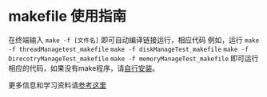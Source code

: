 # makefile 使用指南
在终端输入
`make -f [文件名]`
即可自动编译链接运行，相应代码
例如，运行
`make -f threadManagetest_makefile`
`make -f diskManageTest_makefile`
`make -f DirecotryManageTest_makefile`
`make -f memoryManageTest_makefile`
即可运行相应的代码，如果没有make程序，请[自行安装](https://stackoverflow.com/questions/2532234/how-to-run-a-makefile-in-windows)。


更多信息和学习资料请[参考这里](https://makefiletutorial.com/)
